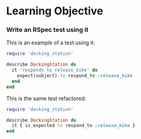 # Learning Objective

### Write an RSpec test using it

This is an example of a test using it:

```ruby
require 'docking_station'

describe DockingStation do
  it 'responds to release_bike' do
    expect(subject).to respond_to :release_bike
  end
end
```

This is the same test refactored:

```ruby
require 'docking_station'

describe DockingStation do
  it { is_expected.to respond_to :release_bike }
end
```
